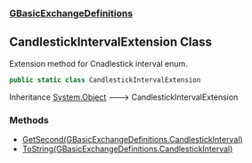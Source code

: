 ### [GBasicExchangeDefinitions](./GBasicExchangeDefinitions.md 'GBasicExchangeDefinitions')
## CandlestickIntervalExtension Class
Extension method for Cnadlestick interval enum.  
```csharp
public static class CandlestickIntervalExtension
```
Inheritance [System.Object](https://docs.microsoft.com/en-us/dotnet/api/System.Object 'System.Object') &#129106; CandlestickIntervalExtension  
### Methods
- [GetSecond(GBasicExchangeDefinitions.CandlestickInterval)](./GBasicExchangeDefinitions-CandlestickIntervalExtension-GetSecond(GBasicExchangeDefinitions-CandlestickInterval).md 'GBasicExchangeDefinitions.CandlestickIntervalExtension.GetSecond(GBasicExchangeDefinitions.CandlestickInterval)')
- [ToString(GBasicExchangeDefinitions.CandlestickInterval)](./GBasicExchangeDefinitions-CandlestickIntervalExtension-ToString(GBasicExchangeDefinitions-CandlestickInterval).md 'GBasicExchangeDefinitions.CandlestickIntervalExtension.ToString(GBasicExchangeDefinitions.CandlestickInterval)')
